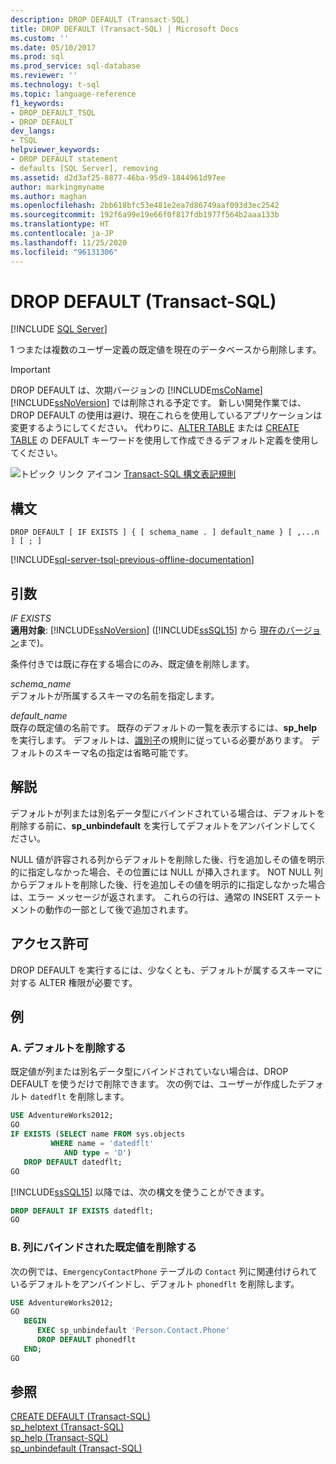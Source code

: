 ```yaml
---
description: DROP DEFAULT (Transact-SQL)
title: DROP DEFAULT (Transact-SQL) | Microsoft Docs
ms.custom: ''
ms.date: 05/10/2017
ms.prod: sql
ms.prod_service: sql-database
ms.reviewer: ''
ms.technology: t-sql
ms.topic: language-reference
f1_keywords:
- DROP_DEFAULT_TSQL
- DROP DEFAULT
dev_langs:
- TSQL
helpviewer_keywords:
- DROP DEFAULT statement
- defaults [SQL Server], removing
ms.assetid: d2d3af25-8877-46ba-95d9-1844961d97ee
author: markingmyname
ms.author: maghan
ms.openlocfilehash: 2bb618bfc53e481e2ea7d86749aaf093d3ec2542
ms.sourcegitcommit: 192f6a99e19e66f0f817fdb1977f564b2aaa133b
ms.translationtype: HT
ms.contentlocale: ja-JP
ms.lasthandoff: 11/25/2020
ms.locfileid: "96131306"
---
```

# <a name="drop-default-transact-sql"></a>DROP DEFAULT (Transact-SQL)
[!INCLUDE [SQL Server](../../includes/applies-to-version/sqlserver.md)]

  1 つまたは複数のユーザー定義の既定値を現在のデータベースから削除します。  
  
> [!IMPORTANT]
>  DROP DEFAULT は、次期バージョンの [!INCLUDE[msCoName](../../includes/msconame-md.md)][!INCLUDE[ssNoVersion](../../includes/ssnoversion-md.md)] では削除される予定です。 新しい開発作業では、DROP DEFAULT の使用は避け、現在これらを使用しているアプリケーションは変更するようにしてください。 代わりに、[ALTER TABLE](../../t-sql/statements/alter-table-transact-sql.md) または [CREATE TABLE](../../t-sql/statements/create-table-transact-sql.md) の DEFAULT キーワードを使用して作成できるデフォルト定義を使用してください。  
  
 ![トピック リンク アイコン](../../database-engine/configure-windows/media/topic-link.gif "トピック リンク アイコン") [Transact-SQL 構文表記規則](../../t-sql/language-elements/transact-sql-syntax-conventions-transact-sql.md)  
  
## <a name="syntax"></a>構文  
  
```syntaxsql
DROP DEFAULT [ IF EXISTS ] { [ schema_name . ] default_name } [ ,...n ] [ ; ]  
```  
  
[!INCLUDE[sql-server-tsql-previous-offline-documentation](../../includes/sql-server-tsql-previous-offline-documentation.md)]

## <a name="arguments"></a>引数
 *IF EXISTS*  
 **適用対象**: [!INCLUDE[ssNoVersion](../../includes/ssnoversion-md.md)] ([!INCLUDE[ssSQL15](../../includes/sssql15-md.md)] から [現在のバージョン](https://go.microsoft.com/fwlink/p/?LinkId=299658)まで)。  
  
 条件付きでは既に存在する場合にのみ、既定値を削除します。  
  
 *schema_name*  
 デフォルトが所属するスキーマの名前を指定します。  
  
 *default_name*  
 既存の既定値の名前です。 既存のデフォルトの一覧を表示するには、**sp_help** を実行します。 デフォルトは、[識別子](../../relational-databases/databases/database-identifiers.md)の規則に従っている必要があります。 デフォルトのスキーマ名の指定は省略可能です。  
  
## <a name="remarks"></a>解説  
 デフォルトが列または別名データ型にバインドされている場合は、デフォルトを削除する前に、**sp_unbindefault** を実行してデフォルトをアンバインドしてください。  
  
 NULL 値が許容される列からデフォルトを削除した後、行を追加しその値を明示的に指定しなかった場合、その位置には NULL が挿入されます。 NOT NULL 列からデフォルトを削除した後、行を追加しその値を明示的に指定しなかった場合は、エラー メッセージが返されます。 これらの行は、通常の INSERT ステートメントの動作の一部として後で追加されます。  
  
## <a name="permissions"></a>アクセス許可  
 DROP DEFAULT を実行するには、少なくとも、デフォルトが属するスキーマに対する ALTER 権限が必要です。  
  
## <a name="examples"></a>例  
  
### <a name="a-dropping-a-default"></a>A. デフォルトを削除する  
 既定値が列または別名データ型にバインドされていない場合は、DROP DEFAULT を使うだけで削除できます。 次の例では、ユーザーが作成したデフォルト `datedflt` を削除します。  
  
```sql  
USE AdventureWorks2012;  
GO  
IF EXISTS (SELECT name FROM sys.objects  
         WHERE name = 'datedflt'   
            AND type = 'D')  
   DROP DEFAULT datedflt;  
GO  
```  
  
 [!INCLUDE[ssSQL15](../../includes/sssql15-md.md)] 以降では、次の構文を使うことができます。  
  
```sql  
DROP DEFAULT IF EXISTS datedflt;  
GO  
```  
  
### <a name="b-dropping-a-default-that-has-been-bound-to-a-column"></a>B. 列にバインドされた既定値を削除する  
 次の例では、`EmergencyContactPhone` テーブルの `Contact` 列に関連付けられているデフォルトをアンバインドし、デフォルト `phonedflt` を削除します。  
  
```sql  
USE AdventureWorks2012;  
GO  
   BEGIN   
      EXEC sp_unbindefault 'Person.Contact.Phone'  
      DROP DEFAULT phonedflt  
   END;  
GO  
```  
  
## <a name="see-also"></a>参照  
 [CREATE DEFAULT &#40;Transact-SQL&#41;](../../t-sql/statements/create-default-transact-sql.md)   
 [sp_helptext &#40;Transact-SQL&#41;](../../relational-databases/system-stored-procedures/sp-helptext-transact-sql.md)   
 [sp_help &#40;Transact-SQL&#41;](../../relational-databases/system-stored-procedures/sp-help-transact-sql.md)   
 [sp_unbindefault &#40;Transact-SQL&#41;](../../relational-databases/system-stored-procedures/sp-unbindefault-transact-sql.md)  
  
  
